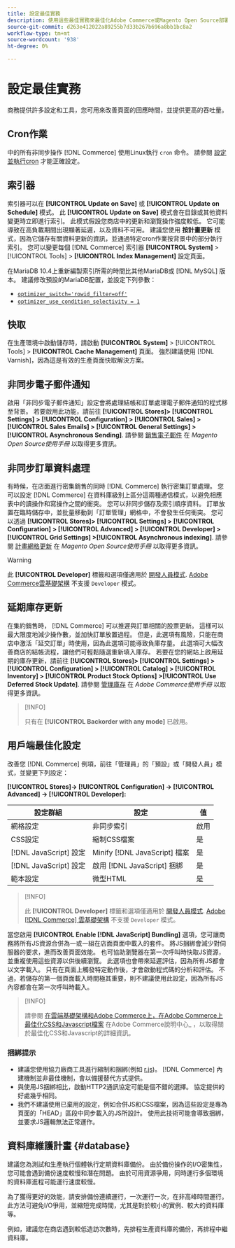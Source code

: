 ```yaml
---
title: 設定最佳實務
description: 使用這些最佳實務來最佳化Adobe Commerce或Magento Open Source部署的回應時間。
source-git-commit: d263e412022a89255b7d33b267b696a8bb1bc8a2
workflow-type: tm+mt
source-wordcount: '938'
ht-degree: 0%

---
```



# 設定最佳實務

商務提供許多設定和工具，您可用來改善頁面的回應時間，並提供更高的吞吐量。

## Cron作業

中的所有非同步操作 [!DNL Commerce] 使用Linux執行 `cron` 命令。 請參閱 [設定並執行cron](../configuration/cli/configure-cron-jobs.md) 才能正確設定。

## 索引器

索引器可以在 **[!UICONTROL Update on Save]** 或 **[!UICONTROL Update on Schedule]** 模式。 此 **[!UICONTROL Update on Save]** 模式會在目錄或其他資料變更時立即進行索引。 此模式假設您商店中的更新和瀏覽操作強度較低。 它可能導致在高負載期間出現顯著延遲，以及資料不可用。 建議您使用 **按計畫更新** 模式，因為它儲存有關資料更新的資訊，並通過特定cron作業按背景中的部分執行索引。 您可以變更每個 [!DNL Commerce] 索引器  **[!UICONTROL System]** > [!UICONTROL Tools] > **[!UICONTROL Index Management]** 設定頁面。

在MariaDB 10.4上重新編製索引所需的時間比其他MariaDB或 [!DNL MySQL] 版本。 建議修改預設的MariaDB配置，並設定下列參數：

* [`optimizer_switch='rowid_filter=off'`](https://mariadb.com/kb/en/optimizer-switch/)
* [`optimizer_use_condition_selectivity = 1`](https://mariadb.com/products/skysql/docs/reference/es/system-variables/optimizer_use_condition_selectivity/)

## 快取

在生產環境中啟動儲存時，請啟動 **[!UICONTROL System]** > [!UICONTROL Tools] > **[!UICONTROL Cache Management]** 頁面。 強烈建議使用 [!DNL Varnish]，因為這是有效的生產頁面快取解決方案。

## 非同步電子郵件通知

啟用「非同步電子郵件通知」設定會將處理結帳和訂單處理電子郵件通知的程式移至背景。 若要啟用此功能，請前往 **[!UICONTROL Stores]> [!UICONTROL Settings] > [!UICONTROL Configuration] > [!UICONTROL Sales] > [!UICONTROL Sales Emails] > [!UICONTROL General Settings] >[!UICONTROL Asynchronous Sending]**. 請參閱 [銷售電子郵件](https://docs.magento.com/user-guide/configuration/sales/sales-emails.html) 在 _Magento Open Source使用手冊_ 以取得更多資訊。

## 非同步訂單資料處理

有時候，在店面進行密集銷售的同時 [!DNL Commerce] 執行密集訂單處理。 您可以設定 [!DNL Commerce] 在資料庫級別上區分這兩種通信模式，以避免相應表中的讀操作和寫操作之間的衝突。 您可以非同步儲存及索引順序資料。 訂單放置在臨時儲存中，並批量移動到「訂單管理」網格中，不會發生任何衝突。 您可以透過 **[!UICONTROL Stores]> [!UICONTROL Settings] > [!UICONTROL Configuration] > [!UICONTROL Advanced] > [!UICONTROL Developer] > [!UICONTROL Grid Settings] >[!UICONTROL Asynchronous indexing]**. 請參閱 [計畫網格更新](https://docs.magento.com/user-guide/sales/order-grid-updates-schedule.html) 在 _Magento Open Source使用手冊_ 以取得更多資訊。

>[!WARNING]
>
>此 **[!UICONTROL Developer]** 標籤和選項僅適用於 [開發人員模式](../configuration/cli/set-mode.md). [Adobe Commerce雲基礎架構](https://devdocs.magento.com/cloud/requirements/cloud-requirements.html#cloud-req-test) 不支援 `Developer` 模式。

## 延期庫存更新

在集約銷售時， [!DNL Commerce] 可以推遲與訂單相關的股票更新。 這樣可以最大限度地減少操作數，並加快訂單放置過程。 但是，此選項有風險，只能在商店中激活「延交訂單」時使用，因為此選項可能導致負庫存量。 此選項可大幅改善商店的結帳流程，讓他們可輕鬆隨選重新填入庫存。 若要在您的網站上啟用延期的庫存更新，請前往 **[!UICONTROL Stores]> [!UICONTROL Settings] > [!UICONTROL Configuration] > [!UICONTROL Catalog] > [!UICONTROL Inventory] > [!UICONTROL Product Stock Options] >[!UICONTROL Use Deferred Stock Update]**. 請參閱 [管理庫存](https://docs.magento.com/user-guide/catalog/inventory.html) 在 _Adobe Commerce使用手冊_ 以取得更多資訊。

>[!INFO]
>
>只有在 **[!UICONTROL Backorder with any mode]** 已啟用。

## 用戶端最佳化設定

改善您 [!DNL Commerce] 例項，前往「管理員」的「預設」或「開發人員」模式，並變更下列設定：

**[!UICONTROL Stores]-> [!UICONTROL Configuration] -> [!UICONTROL Advanced] -> [!UICONTROL Developer]:**

| 設定群組 | 設定 | 值 |
| ------------------- | -------------------------- | ------ |
| 網格設定 | 非同步索引 | 啟用 |
| CSS設定 | 縮制CSS檔案 | 是 |
| [!DNL JavaScript] 設定 | Minify [!DNL JavaScript] 檔案 | 是 |
| [!DNL JavaScript] 設定 | 啟用 [!DNL JavaScript] 捆綁 | 是 |
| 範本設定 | 微型HTML | 是 |

>[!INFO]
>
>此 **[!UICONTROL Developer]** 標籤和選項僅適用於 [開發人員模式](../configuration/cli/set-mode.md). [Adobe [!DNL Commerce] 雲基礎架構](https://devdocs.magento.com/cloud/requirements/cloud-requirements.html#cloud-req-test) 不支援 `Developer` 模式。

當您啟用 **[!UICONTROL Enable [!DNL JavaScript] Bundling]** 選項，您可讓商務將所有JS資源合併為一或一組在店面頁面中載入的套件。 將JS捆綁會減少對伺服器的要求，進而改善頁面效能。 也可協助瀏覽器在第一次呼叫時快取JS資源，並重複使用這些資源以供後續瀏覽。 此選項也會帶來延遲評估，因為所有JS都會以文字載入。 只有在頁面上觸發特定動作後，才會啟動程式碼的分析和評估。 不過，若儲存的第一個頁面載入時間極其重要，則不建議使用此設定，因為所有JS內容都會在第一次呼叫時載入。

>[!INFO]
>
>請參閱 [在雲端基礎架構和Adobe Commerce上，在Adobe Commerce上最佳化CSS和Javascript檔案](https://support.magento.com/hc/en-us/articles/360044482152) 在Adobe Commerce說明中心_ ，以取得關於最佳化CSS和Javascript的詳細資訊。

### 捆綁提示

* 建議您使用協力廠商工具進行縮制和捆綁(例如 [r.js](https://requirejs.org/))。 [!DNL Commerce] 內建機制並非最佳機制，會以備援替代方式提供。
* 與使用JS捆綁相比，啟動HTTP2通訊協定可能是個不錯的選擇。 協定提供的好處幾乎相同。
* 我們不建議使用已棄用的設定，例如合併JS和CSS檔案，因為這些設定是專為頁面的「HEAD」區段中同步載入的JS所設計。 使用此技術可能會導致捆綁，並要求JS邏輯無法正常運作。

## 資料庫維護計畫 {#database}

建議您為測試和生產執行個體執行定期資料庫備份。 由於備份操作的I/O密集性，您可能會遇到備份速度較慢和潛在問題。 由於可用資源爭用，同時運行多個環境的資料庫進程可能運行速度較慢。

為了獲得更好的效能，請安排備份連續運行，一次運行一次，在非高峰時間運行。 此方法可避免I/O爭用，並縮短完成時間，尤其是對於較小的實例、較大的資料庫等。

例如，建議您在商店遇到較低造訪次數時，先排程生產資料庫的備份，再排程中繼資料庫。
